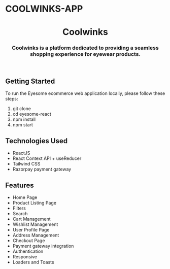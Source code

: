 # COOLWINKS-APP
# <h1 align="center"> Coolwinks </h1>
<h3 align="center">Coolwinks is a platform dedicated to providing a seamless shopping experience for eyewear products.</h3>
<br/>

## Getting Started
To run the Eyesome ecommerce web application locally, please follow these steps:
1. git clone 
2. cd eyesome-react
3. npm install
4. npm start
   
## Technologies Used
- ReactJS
- React Context API + useReducer
- Tailwind CSS
- Razorpay payment gateway

## Features
- Home Page
- Product Listing Page
- Filters
- Search
- Cart Management
- Wishlist Management
- User Profile Page
- Address Management
- Checkout Page
- Payment gateway integration
- Authentication
- Responsive
- Loaders and Toasts
